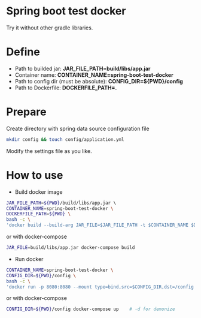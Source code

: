 Spring boot test docker
=======================

Try it without other gradle libraries.

# Define
+ Path to builded jar: **JAR_FILE_PATH=build/libs/app.jar**
+ Container name: **CONTAINER_NAME=spring-boot-test-docker**
+ Path to config dir (must be absolute): **CONFIG_DIR=${PWD}/config**
+ Path to Dockerfile: **DOCKERFILE_PATH=.**


# Prepare
Create directory with spring data source configuration file
```bash
mkdir config && touch config/application.yml
```
Modify the settings file as you like.  



# How to use
+ Build docker image
```bash
JAR_FILE_PATH=${PWD}/build/libs/app.jar \ 
CONTAINER_NAME=spring-boot-test-docker \
DOCKERFILE_PATH=${PWD} \
bash -c \
'docker build --build-arg JAR_FILE=$JAR_FILE_PATH -t $CONTAINER_NAME $DOCKERFILE_PATH'
```
or with docker-compose
```bash
JAR_FILE=build/libs/app.jar docker-compose build
```


+ Run docker
```bash
CONTAINER_NAME=spring-boot-test-docker \
CONFIG_DIR=${PWD}/config \
bash -c \
'docker run -p 8080:8080 --mount type=bind,src=$CONFIG_DIR,dst=/config $CONTAINER_NAME'
```
or with docker-compose
```bash
CONFIG_DIR=${PWD}/config docker-compose up    # -d for demonize 
```

